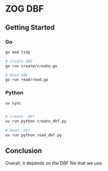 # ZOG DBF

## Getting Started

### Go

```bash
go mod tidy

# Create DBF
go run create/create.go

# Read DBF
go run read/read.go
```

### Python

```bash
uv sync


# Create .dbf
uv run python create_dbf.py

# Read .dbf
uv run python read_dbf.py
```

## Conclusion

Overall, it depends on the DBF file that we use.

